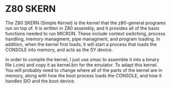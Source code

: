 # Z80 SKERN
  The Z80 SKERN (Simple Kernel) is the kernel that the z80-general programs run on top of. It is written in Z80 assembly, and it provides all of the basic functions needed to run MICRON. These include context switching, process handling, memory managment, pipe managment, and program loading. In addition, when the kernel first loads, it will start a process that loads the CONSOLE into memory, and acts as the SY device.
  
  In order to compile the kernel, I just use zmac to assemble it into a binary file (.cim) and copy it as kernel.bin for the emulator. To adapt this kernel. You will probably need to change where all of the parts of the kernel are in memory, along with how the boot process loads the CONSOLE, and how it handles SIO and the boot device.
